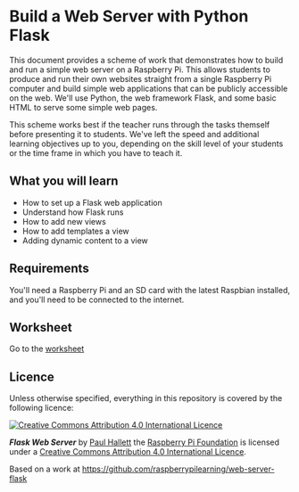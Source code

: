 # Build a Web Server with Python Flask

This document provides a scheme of work that demonstrates how to build and run a simple web server on a Raspberry Pi. This allows students to produce and run their own websites straight from a single Raspberry Pi computer and build simple web applications that can be publicly accessible on the web. We'll use Python, the web framework Flask, and some basic HTML to serve some simple web pages.

This scheme works best if the teacher runs through the tasks themself before presenting it to students. We've left the speed and additional learning objectives up to you, depending on the skill level of your students or the time frame in which you have to teach it.

## What you will learn

- How to set up a Flask web application
- Understand how Flask runs
- How to add new views
- How to add templates a view
- Adding dynamic content to a view

## Requirements

You'll need a Raspberry Pi and an SD card with the latest Raspbian installed, and you'll need to be connected to the internet.

## Worksheet

Go to the [worksheet](worksheet.md)

## Licence

Unless otherwise specified, everything in this repository is covered by the following licence:

[![Creative Commons Attribution 4.0 International Licence](http://i.creativecommons.org/l/by-sa/4.0/88x31.png)](http://creativecommons.org/licenses/by-sa/4.0/)

***Flask Web Server*** by [Paul Hallett](https://github.com/phalt) the [Raspberry Pi Foundation](http://www.raspberrypi.org) is licensed under a [Creative Commons Attribution 4.0 International Licence](http://creativecommons.org/licenses/by-sa/4.0/).

Based on a work at https://github.com/raspberrypilearning/web-server-flask
